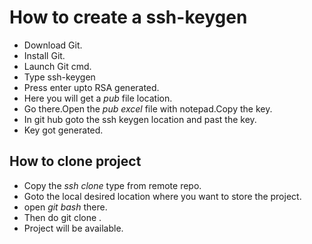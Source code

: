 # How to create a ssh-keygen
- Download Git.
- Install Git.
- Launch Git cmd.
- Type ssh-keygen
- Press enter upto RSA generated.
- Here you will get a *pub* file location.
- Go there.Open the *pub excel* file with notepad.Copy the key.
- In git hub goto the ssh keygen location and past the key.
- Key got generated.
## How to clone project
- Copy the *ssh clone* type from remote repo.
- Goto the local desired location where you want to store the project.
- open *git bash* there.
- Then do git clone <past the ssh url>.
- Project will be available.
